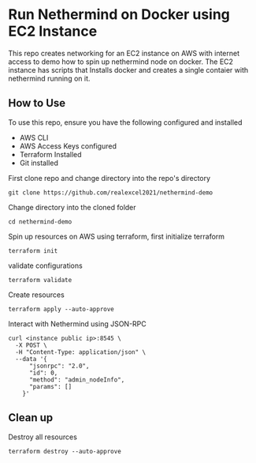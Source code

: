 # Run Nethermind on Docker using EC2 Instance

This repo creates networking for an EC2 instance on AWS with internet access to demo how to spin up nethermind node on docker. The EC2 instance has scripts that Installs docker and creates a single contaier with nethermind running on it. 

## How to Use
To use this repo, ensure you have the following configured and installed
 - AWS CLI
 - AWS Access Keys configured
 - Terraform Installed
 - Git installed

First clone repo and change directory into the repo's directory

```
git clone https://github.com/realexcel2021/nethermind-demo
```

Change directory into the cloned folder

```
cd nethermind-demo
```

Spin up resources on AWS using terraform, first initialize terraform 
```
terraform init
```

validate configurations
```
terraform validate
```

Create resources
```
terraform apply --auto-approve
```

Interact with Nethermind using JSON-RPC
```
curl <instance public ip>:8545 \
  -X POST \
  -H "Content-Type: application/json" \
  --data '{
      "jsonrpc": "2.0",
      "id": 0,
      "method": "admin_nodeInfo",
      "params": []
    }'
```

## Clean up

Destroy all resources

```
terraform destroy --auto-approve
```